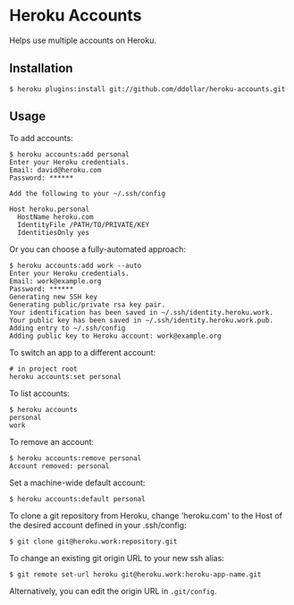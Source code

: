 # Heroku Accounts

Helps use multiple accounts on Heroku.

## Installation

    $ heroku plugins:install git://github.com/ddollar/heroku-accounts.git

## Usage

To add accounts:

    $ heroku accounts:add personal
    Enter your Heroku credentials.
    Email: david@heroku.com
    Password: ******

    Add the following to your ~/.ssh/config

    Host heroku.personal
      HostName heroku.com
      IdentityFile /PATH/TO/PRIVATE/KEY
      IdentitiesOnly yes

Or you can choose a fully-automated approach:

    $ heroku accounts:add work --auto
    Enter your Heroku credentials.
    Email: work@example.org
    Password: ******
    Generating new SSH key
    Generating public/private rsa key pair.
    Your identification has been saved in ~/.ssh/identity.heroku.work.
    Your public key has been saved in ~/.ssh/identity.heroku.work.pub.
    Adding entry to ~/.ssh/config
    Adding public key to Heroku account: work@example.org

To switch an app to a different account:

    # in project root
    heroku accounts:set personal

To list accounts:

    $ heroku accounts
    personal
    work

To remove an account:

    $ heroku accounts:remove personal
    Account removed: personal

Set a machine-wide default account:

    $ heroku accounts:default personal

To clone a git repository from Heroku, change 'heroku.com' to the Host of the desired account defined in your .ssh/config:

    $ git clone git@heroku.work:repository.git

To change an existing git origin URL to your new ssh alias:

    $ git remote set-url heroku git@heroku.work:heroku-app-name.git

Alternatively, you can edit the origin URL in `.git/config`.
